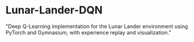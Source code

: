 # Lunar-Lander-DQN
"Deep Q-Learning implementation for the Lunar Lander environment using PyTorch and Gymnasium, with experience replay and visualization."
